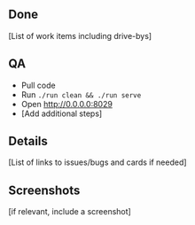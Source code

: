 ## Done

[List of work items including drive-bys]

## QA

- Pull code
- Run `./run clean && ./run serve`
- Open http://0.0.0.0:8029
- [Add additional steps]

## Details

[List of links to issues/bugs and cards if needed]

## Screenshots

[if relevant, include a screenshot]
